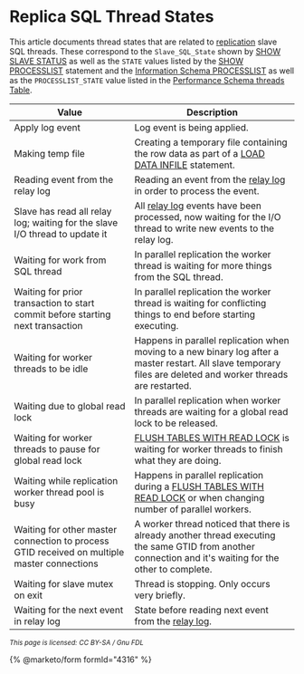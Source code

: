 # Replica SQL Thread States

This article documents thread states that are related to [replication](https://github.com/mariadb-corporation/docs-server/blob/test/server/ha-and-performance/optimization-and-tuning/buffers-caches-and-threads/thread-states/broken-reference/README.md) slave SQL threads. These correspond to the `Slave_SQL_State` shown by [SHOW SLAVE STATUS](../../../../reference/sql-statements/administrative-sql-statements/show/show-replica-status.md) as well as the `STATE` values listed by the [SHOW PROCESSLIST](../../../../reference/sql-statements/administrative-sql-statements/show/show-processlist.md) statement and the [Information Schema PROCESSLIST](../../../../reference/system-tables/information-schema/information-schema-tables/information-schema-processlist-table.md) as well as the `PROCESSLIST_STATE` value listed in the [Performance Schema threads Table](../../../../reference/system-tables/performance-schema/performance-schema-tables/performance-schema-threads-table.md).

| Value                                                                                       | Description                                                                                                                                                                                                                    |
| ------------------------------------------------------------------------------------------- | ------------------------------------------------------------------------------------------------------------------------------------------------------------------------------------------------------------------------------ |
| Apply log event                                                                             | Log event is being applied.                                                                                                                                                                                                    |
| Making temp file                                                                            | Creating a temporary file containing the row data as part of a [LOAD DATA INFILE](../../../../reference/sql-statements/data-manipulation/inserting-loading-data/load-data-into-tables-or-index/load-data-infile.md) statement. |
| Reading event from the relay log                                                            | Reading an event from the [relay log](../../../../server-management/server-monitoring-logs/binary-log/relay-log.md) in order to process the event.                                                                             |
| Slave has read all relay log; waiting for the slave I/O thread to update it                 | All [relay log](../../../../server-management/server-monitoring-logs/binary-log/relay-log.md) events have been processed, now waiting for the I/O thread to write new events to the relay log.                                 |
| Waiting for work from SQL thread                                                            | In parallel replication the worker thread is waiting for more things from the SQL thread.                                                                                                                                      |
| Waiting for prior transaction to start commit before starting next transaction              | In parallel replication the worker thread is waiting for conflicting things to end before starting executing.                                                                                                                  |
| Waiting for worker threads to be idle                                                       | Happens in parallel replication when moving to a new binary log after a master restart. All slave temporary files are deleted and worker threads are restarted.                                                                |
| Waiting due to global read lock                                                             | In parallel replication when worker threads are waiting for a global read lock to be released.                                                                                                                                 |
| Waiting for worker threads to pause for global read lock                                    | [FLUSH TABLES WITH READ LOCK](../../../../reference/sql-statements/administrative-sql-statements/flush-commands/flush.md) is waiting for worker threads to finish what they are doing.                                         |
| Waiting while replication worker thread pool is busy                                        | Happens in parallel replication during a [FLUSH TABLES WITH READ LOCK](../../../../reference/sql-statements/administrative-sql-statements/flush-commands/flush.md) or when changing number of parallel workers.                |
| Waiting for other master connection to process GTID received on multiple master connections | A worker thread noticed that there is already another thread executing the same GTID from another connection and it's waiting for the other to complete.                                                                       |
| Waiting for slave mutex on exit                                                             | Thread is stopping. Only occurs very briefly.                                                                                                                                                                                  |
| Waiting for the next event in relay log                                                     | State before reading next event from the [relay log](../../../../server-management/server-monitoring-logs/binary-log/relay-log.md).                                                                                            |

<sub>_This page is licensed: CC BY-SA / Gnu FDL_</sub>

{% @marketo/form formId="4316" %}
